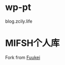 # wp-pt
blog.zcily.life
# MIFSH个人库
Fork from <a href ="https://github.com/Fuukei/Public_Repository/">Fuukei</a>
